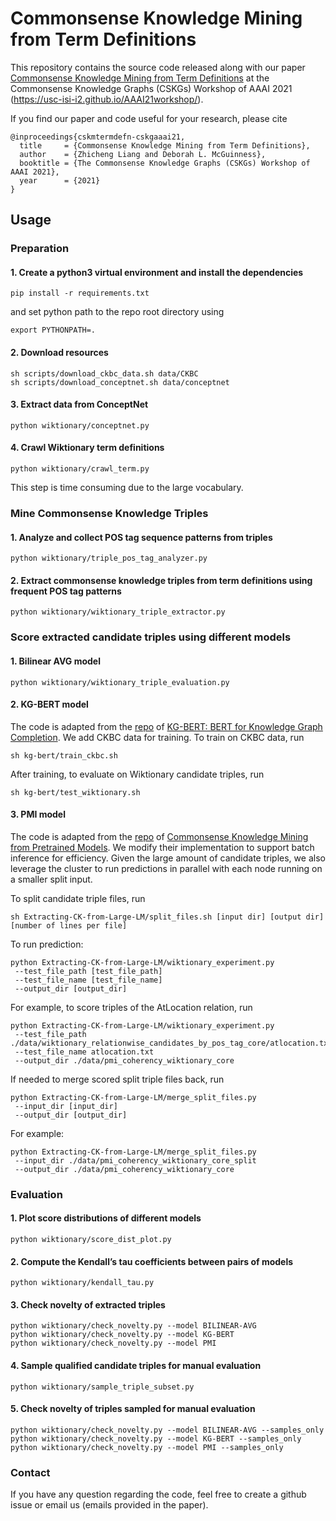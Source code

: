 # Commonsense Knowledge Mining from Term Definitions
This repository contains the source code released along with our paper [Commonsense Knowledge Mining from Term Definitions](https://arxiv.org/abs/2102.00651) at the Commonsense Knowledge Graphs (CSKGs) Workshop of AAAI 2021 (https://usc-isi-i2.github.io/AAAI21workshop/). 

If you find our paper and code useful for your research, please cite
```
@inproceedings{cskmtermdefn-cskgaaai21,
  title     = {Commonsense Knowledge Mining from Term Definitions},
  author    = {Zhicheng Liang and Deborah L. McGuinness},
  booktitle = {The Commonsense Knowledge Graphs (CSKGs) Workshop of AAAI 2021},
  year      = {2021}
}
```

## Usage
### Preparation
#### 1. Create a python3 virtual environment and install the dependencies
```
pip install -r requirements.txt
```
and set python path to the repo root directory using
```
export PYTHONPATH=.
```

#### 2. Download resources
```
sh scripts/download_ckbc_data.sh data/CKBC
sh scripts/download_conceptnet.sh data/conceptnet
```

#### 3. Extract data from ConceptNet
```
python wiktionary/conceptnet.py
```

#### 4. Crawl Wiktionary term definitions
```
python wiktionary/crawl_term.py
```
This step is time consuming due to the large vocabulary.

### Mine Commonsense Knowledge Triples
#### 1. Analyze and collect POS tag sequence patterns from triples
```
python wiktionary/triple_pos_tag_analyzer.py
```

#### 2. Extract commonsense knowledge triples from term definitions using frequent POS tag patterns
```
python wiktionary/wiktionary_triple_extractor.py
```

### Score extracted candidate triples using different models
#### 1. Bilinear AVG model
```
python wiktionary/wiktionary_triple_evaluation.py
```

#### 2. KG-BERT model
The code is adapted from the [repo](https://github.com/yao8839836/kg-bert) of [KG-BERT: BERT for Knowledge Graph Completion](https://arxiv.org/abs/1909.03193). We add CKBC data for training. To train on CKBC data, run
```
sh kg-bert/train_ckbc.sh
```
After training, to evaluate on Wiktionary candidate triples, run
```
sh kg-bert/test_wiktionary.sh
```

#### 3. PMI model 
The code is adapted from the [repo](https://github.com/JoshFeldman95/Extracting-CK-from-Large-LM) of [Commonsense Knowledge Mining from Pretrained Models](https://arxiv.org/abs/1909.00505). 
We modify their implementation to support batch inference for efficiency. Given the large amount of candidate triples, we also leverage the cluster to run predictions in parallel with each node running on a smaller split input. 

To split candidate triple files, run
```
sh Extracting-CK-from-Large-LM/split_files.sh [input dir] [output dir] [number of lines per file]
```
To run prediction:
```
python Extracting-CK-from-Large-LM/wiktionary_experiment.py 
 --test_file_path [test_file_path] 
 --test_file_name [test_file_name] 
 --output_dir [output_dir] 
```
For example, to score triples of the AtLocation relation, run
```
python Extracting-CK-from-Large-LM/wiktionary_experiment.py 
 --test_file_path ./data/wiktionary_relationwise_candidates_by_pos_tag_core/atlocation.txt 
 --test_file_name atlocation.txt 
 --output_dir ./data/pmi_coherency_wiktionary_core 
```
If needed to merge scored split triple files back, run
```
python Extracting-CK-from-Large-LM/merge_split_files.py 
 --input_dir [input_dir] 
 --output_dir [output_dir] 
```
For example:
```
python Extracting-CK-from-Large-LM/merge_split_files.py 
 --input_dir ./data/pmi_coherency_wiktionary_core_split 
 --output_dir ./data/pmi_coherency_wiktionary_core 
```

### Evaluation
#### 1. Plot score distributions of different models
```
python wiktionary/score_dist_plot.py
```

#### 2. Compute the Kendall’s tau coefficients between pairs of models
```
python wiktionary/kendall_tau.py
```

#### 3. Check novelty of extracted triples
```
python wiktionary/check_novelty.py --model BILINEAR-AVG
python wiktionary/check_novelty.py --model KG-BERT
python wiktionary/check_novelty.py --model PMI
```

#### 4. Sample qualified candidate triples for manual evaluation
```
python wiktionary/sample_triple_subset.py
```

#### 5. Check novelty of triples sampled for manual evaluation
```
python wiktionary/check_novelty.py --model BILINEAR-AVG --samples_only
python wiktionary/check_novelty.py --model KG-BERT --samples_only
python wiktionary/check_novelty.py --model PMI --samples_only
```

### Contact
If you have any question regarding the code, feel free to create a github issue or email us (emails provided in the paper).


